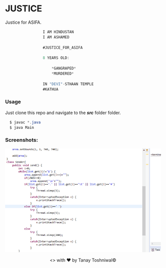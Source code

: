 # JUSTICE
  Justice for ASIFA.
  ```java
                   I AM HINDUSTAN
                   I AM ASHAMED

                   #JUSTICE_FOR_ASIFA

                   8 YEARS OLD:

                       *GANGRAPED*
                       *MURDERED*

                   IN "DEVI"-STHAAN TEMPLE
                   #KATHUA
  ```
### Usage
Just clone this repo and navigate to the ***src*** folder folder.

```java
  $ javac *.java
  $ java Main
```
### Screenshots:

<p align="center"><img src='https://github.com/AlphaBAT69/JUSTICE/blob/master/screenshots/asifa_justice.gif' width='700px'></p>

<p align="center"><> with &hearts; by Tanay Toshniwal&copy;</p>
